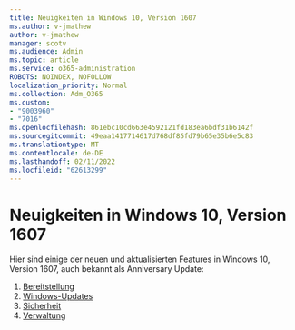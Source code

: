 ```yaml
---
title: Neuigkeiten in Windows 10, Version 1607
ms.author: v-jmathew
author: v-jmathew
manager: scotv
ms.audience: Admin
ms.topic: article
ms.service: o365-administration
ROBOTS: NOINDEX, NOFOLLOW
localization_priority: Normal
ms.collection: Adm_O365
ms.custom:
- "9003960"
- "7016"
ms.openlocfilehash: 861ebc10cd663e4592121fd183ea6bdf31b6142f
ms.sourcegitcommit: 49eaa1417714617d768df85fd79b65e35b6e5c83
ms.translationtype: MT
ms.contentlocale: de-DE
ms.lasthandoff: 02/11/2022
ms.locfileid: "62613299"
---
```

# <a name="whats-new-in-windows-10-version-1607"></a>Neuigkeiten in Windows 10, Version 1607

Hier sind einige der neuen und aktualisierten Features in Windows 10, Version 1607, auch bekannt als Anniversary Update:

1. [Bereitstellung](https://go.microsoft.com/fwlink/?linkid=2114462)
2. [Windows-Updates](https://go.microsoft.com/fwlink/?linkid=2114463)
3. [Sicherheit](https://go.microsoft.com/fwlink/?linkid=2114270)
4. [Verwaltung](https://go.microsoft.com/fwlink/?linkid=2114271)
